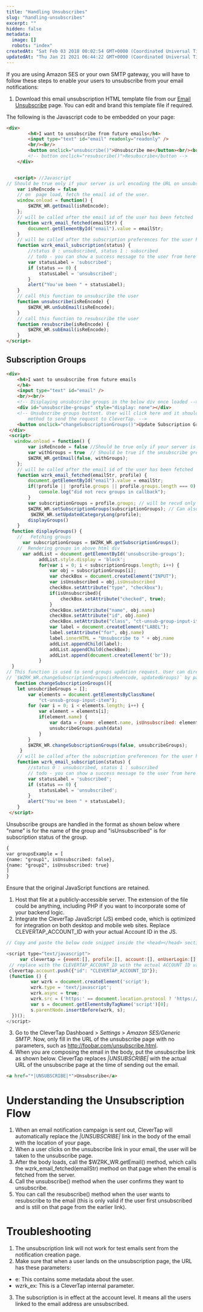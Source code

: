 ```yaml
---
title: "Handling Unsubscribes"
slug: "handling-unsubscribes"
excerpt: ""
hidden: false
metadata: 
  image: []
  robots: "index"
createdAt: "Sat Feb 03 2018 00:02:54 GMT+0000 (Coordinated Universal Time)"
updatedAt: "Thu Jan 21 2021 06:44:22 GMT+0000 (Coordinated Universal Time)"
---
```

If you are using Amazon SES or your own SMTP gateway, you will have to follow these steps to enable your users to unsubscribe from your email notifications:

1. Download this email unsubscription HTML template file from our [Email Unsubscribe](http://static.clevertap.com/docs/email-unsubscribe.html) page. You can edit and brand this template file if required. 

The following is the Javascript code to be embedded on your page:

```html
<div> 
        <h4>I want to unsubscribe from future emails</h4>
        <input type="text" id="email" readonly="readonly" />
        <br/><br/>
        <button onclick="unsubscribe()">Unsubscribe me</button><br/><br/>
        <!-- button onclick="resubscribe()">Resubscribe</button -->
    </div>


   <script> //Javascript
// Should be true only if your server is url encoding the URL on unsubscribe landing page
    var isReEncode = false
    // on  page load, fetch the email id of the user.
    window.onload = function() {
        $WZRK_WR.getEmail(isReEncode);
    };
    // will be called after the email id of the user has been fetched
    function wzrk_email_fetched(emailStr) {
        document.getElementById("email").value = emailStr;
    }
    // will be called after the subscription preferences for the user have been updated
    function wzrk_email_subscription(status) {
        //status 0 : unsubscribed, status 1 : subscribed
        // todo - you can show a success message to the user from here
        var statusLabel = 'subscribed';
        if (status == 0) {
            statusLabel = 'unsubscribed';
        }
        alert("You've been " + statusLabel);
    }
    // call this function to unsubscribe the user
    function unsubscribe(isReEncode) {
        $WZRK_WR.unSubEmail(isReEncode);
    }
    // call this function to resubscribe the user
    function resubscribe(isReEncode) {
        $WZRK_WR.subEmail(isReEncode);
    }
</script>
```

## Subscription Groups

```html
<div>    
    <h4>I want to unsubscribe from future emails
    </h4>        
    <input type="text" id="email" /> 
    <br/><br/>
    <!-- Displaying unsubscribe groups in the below div once loaded -->
    <div id="unsubscribe-groups" style="display: none"></div>
    <!-- Unsubscribe groups buttont. User will click here and it should call `changeSubscriptionGroups`
        method to send the request to CleverTap. -->
    <button onclick="changeSubscriptionGroups()">Update Subscription Groups</button>    
 </div>  
 <script> 
   window.onload = function() {
        var isReEncode = false //Should be true only if your server is url encoding the URL on unsubscribe landing page     
        var withGroups = true  // Should be true if the unsubscribe groups should be displayed on the landing page.
        $WZRK_WR.getEmail(false, withGroups);
    };
    // will be called after the email id of the user has been fetched
    function wzrk_email_fetched(emailStr, profile) {
        document.getElementById("email").value = emailStr;
        if(!profile || !profile.groups || profile.groups.length === 0) {
            console.log("did not recv groups in callback");
        }
        var subscriptionGroups = profile.groups; // will be recvd only if withGroups passed true above
        $WZRK_WR.setSubscriptionGroups(subscriptionGroups); // Can also be set here and can be retrieved by calling `$WZRK_WR.getSubscriptionGroups` method
         $WZRK_WR.setUpdatedCategoryLong(profile);
        displayGroups()
    }
  function displayGroups() {
    //   Fetching groups
      var subscriptionGroups = $WZRK_WR.getSubscriptionGroups();
    //  Rendering groups in above html div
      var addList = document.getElementById('unsubscribe-groups');
            addList.style.display = 'block';
            for(var i = 0; i < subscriptionGroups.length; i++) {
                var obj = subscriptionGroups[i];
                var checkBox = document.createElement("INPUT");
                var isUnsubscribed = obj.isUnsubscribed
                checkBox.setAttribute("type", "checkbox");
                if(isUnsubscribed){
                    checkBox.setAttribute("checked", true);
                }
                checkBox.setAttribute("name", obj.name)
                checkBox.setAttribute("id", obj.name)
                checkBox.setAttribute("class", "ct-unsub-group-input-item");
                var label = document.createElement("LABEL");
                label.setAttribute("for", obj.name)
                label.innerHTML = "Unsubscribe to " + obj.name 
                addList.appendChild(label);
                addList.appendChild(checkBox);
                addList.append(document.createElement('br'));
            }
  }
// This function is used to send groups updation request. User can directly call
// `$WZRK_WR.changeSubscriptionGroups(isReencode, updatedGroups)` by passing updated groups in format specified.
   function changeSubscriptionGroups(){
    let unsubcribeGroups = [];
        var elements = document.getElementsByClassName(
            "ct-unsub-group-input-item");
        for (var i = 0; i < elements.length; i++) {
            var element = elements[i];
            if(element.name) {
                var data = {name: element.name, isUnsubscribed: element.checked}
                unsubcribeGroups.push(data)
            }
        }
        $WZRK_WR.changeSubscriptionGroups(false, unsubcribeGroups);
     } 
    // will be called after the subscription preferences for the user have been updated
    function wzrk_email_subscription(status) {
        //status 0 : unsubscribed, status 1 : subscribed
        // todo - you can show a success message to the user from here
        var statusLabel = 'subscribed';
        if (status == 0) {
            statusLabel = 'unsubscribed';
        }
        alert("You've been " + statusLabel);
    }
 </script>
```

Unsubscribe groups are handled in the format as shown below where "name" is for the name of the group and "isUnsubscribed" is for subscription status of the group.

```html
{
var groupsExample = [
{name: "group1", isUnsubscribed: false}, 
{name: "group2", isUnsubscribed: true}
]
}
```

Ensure that the original JavaScript functions are retained.

1. Host that file at a publicly-accessible server. The extension of the file could be anything, including PHP if you want to incorporate some of your backend logic.
2. Integrate the CleverTap JavaScript (JS) embed code, which is optimized for integration on both desktop and mobile web sites. Replace CLEVERTAP_ACCOUNT_ID with your actual Account ID in the JS. 

```javascript
// Copy and paste the below code snippet inside the <head></head> section of your website

<script type="text/javascript">
     var clevertap = {event:[], profile:[], account:[], onUserLogin:[], notifications:[]};
 // replace with the CLEVERTAP_ACCOUNT_ID with the actual ACCOUNT ID value from your Dashboard -> Settings page
 clevertap.account.push({"id": "CLEVERTAP_ACCOUNT_ID"});
 (function () {
		 var wzrk = document.createElement('script');
		 wzrk.type = 'text/javascript';
		 wzrk.async = true;
		 wzrk.src = ('https:' == document.location.protocol ? 'https://d2r1yp2w7bby2u.cloudfront.net' : 'http://static.clevertap.com') + '/js/a.js';
		 var s = document.getElementsByTagName('script')[0];
		 s.parentNode.insertBefore(wzrk, s);
  })();
</script>
```

3. Go to the CleverTap Dashboard > _Settings_ > _Amazon SES/Generic SMTP_. Now, only fill in the URL of the unsubscribe page with no parameters, such as <http://foobar.com/unsubscribe.html>.
4. When you are composing the email in the body, put the unsubscribe link as shown below. CleverTap replaces _|UNSUBSCRIBE|_ with the actual URL of the unsubscribe page at the time of sending out the email.

```html
<a href="*|UNSUBSCRIBE|*">Unsubscribe</a>
```

# Understanding the Unsubscription Flow

1. When an email notification campaign is sent out, CleverTap will automatically replace the _|UNSUBSCRIBE|_ link in the body of the email with the location of your page.
2. When a user clicks on the unsubscribe link in your email, the user will be taken to the unsubscribe page. 
3. After the body loads, call the $WZRK_WR.getEmail() method, which calls the wzrk_email_fetched(emailStr) method on that page when the email is fetched from the server.
4. Call the unsubscribe() method when the user confirms they want to unsubscribe.
5. You can call the resubscribe() method when the user wants to resubscribe to the email (this is only valid if the user first unsubscribed and is still on that page from the earlier link).

# Troubleshooting

1. The unsubscription link will not work for test emails sent from the notification creation page.
2. Make sure that when a user lands on the unsubscription page, the URL has these parameters:

- e: This contains some metadata about the user.
- wzrk_ex: This is a CleverTap internal parameter.

3. The subscription is in effect at the account level. It means all the users linked to the email address are unsubscribed.
